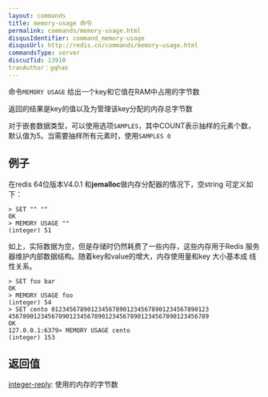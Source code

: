 ```yaml
---
layout: commands
title: memory-usage 命令
permalink: commands/memory-usage.html
disqusIdentifier: command_memory-usage
disqusUrl: http://redis.cn/commands/memory-usage.html
commandsType: server
discuzTid: 13910
tranAuthor：gqhao
---
```


命令`MEMORY USAGE` 给出一个key和它值在RAM中占用的字节数

返回的结果是key的值以及为管理该key分配的内存总字节数

对于嵌套数据类型，可以使用选项`SAMPLES`，其中COUNT表示抽样的元素个数，默认值为5。当需要抽样所有元素时，使用`SAMPLES 0`

## 例子

在redis 64位版本V4.0.1 和**jemalloc**做内存分配器的情况下，空string 可定义如下： 
```
> SET "" ""
OK
> MEMORY USAGE ""
(integer) 51
```
如上，实际数据为空，但是存储时仍然耗费了一些内存，这些内存用于Redis 服务器维护内部数据结构。随着key和value的增大，内存使用量和key 大小基本成
线性关系。

```
> SET foo bar
OK
> MEMORY USAGE foo
(integer) 54
> SET cento 01234567890123456789012345678901234567890123
45678901234567890123456789012345678901234567890123456789
OK
127.0.0.1:6379> MEMORY USAGE cento
(integer) 153
```

## 返回值

[integer-reply](/topics/protocol.html#integer-reply): 使用的内存的字节数

